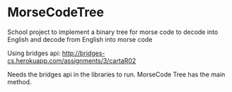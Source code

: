 # MorseCodeTree
School project to implement a binary tree for morse code to decode into English and decode from English into morse code

Using bridges api: http://bridges-cs.herokuapp.com/assignments/3/cartaR02

Needs the bridges api in the libraries to run. MorseCode Tree has the main method. 

